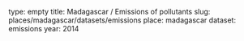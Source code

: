 type: empty
title: Madagascar / Emissions of pollutants
slug: places/madagascar/datasets/emissions
place: madagascar
dataset: emissions
year: 2014
